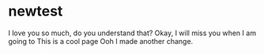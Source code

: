 # newtest
I love you so much, do you understand that?
Okay, I will miss you when I am going to 
This is a cool page
Ooh I made another change.
